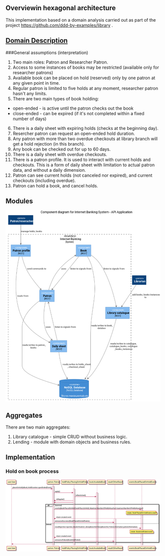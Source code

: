 ## Overviewin hexagonal architecture
This implementation based on a domain analysis carried out 
as part of the project https://github.com/ddd-by-examples/library .   

## [Domain Description](https://github.com/ddd-by-examples/library#domain-description) 

###General assumptions (interpretation)

1. Two main roles: Patron and Researcher Patron.
2. Access to some instances of books may be restricted (available only for researcher patrons) 
3. Available book can be placed on hold (reserved) only by one patron at any given point in time.
4. Regular patron is limited to five holds at any moment, researcher patron hasn't any limits.
5. There are two main types of book holding:
+ open-ended - is active until the patron checks out the book
+ close-ended - can be expired (if it's not completed within a fixed number of days)
6. There is a daily sheet with expiring holds (checks at the beginning day).
7. Resercher patron can request an open-ended hold duration.
8. Any patron with more than two overdue checkouts at library branch will get a hold rejection (in this branch).
9. Any book can be checked out for up to 60 days.
10. There is a daily sheet with overdue checkouts.
11. There is a patron profile. It is used to interact with current holds and checkouts. This is a form of daily sheet
with limitation to actual patron data, and without a daily dimension.
12. Patron can see current holds (not canceled nor expired), and current checkouts (including overdue).
13. Patron can hold a book, and cancel holds. 

## Modules
![C4 Diagram Modules](doc/modules.png)

## Aggregates
There are two main aggregates:
1. Library catalogue - simple CRUD without business logic. 
2. Lending  - module with domain objects and business rules.

## Implementation

### Hold on book process
![Hold on book sequence](doc/holdOnBook.png)